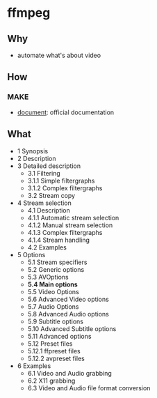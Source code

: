 # ffmpeg

## Why 

* automate what's about video 

## How 

### MAKE 

* [document](https://ffmpeg.org/ffmpeg.html): official documentation

## What 

* 1 Synopsis
* 2 Description
* 3 Detailed description
	* 3.1 Filtering
	* 3.1.1 Simple filtergraphs
	* 3.1.2 Complex filtergraphs
	* 3.2 Stream copy
* 4 Stream selection
	* 4.1 Description
	* 4.1.1 Automatic stream selection
	* 4.1.2 Manual stream selection
	* 4.1.3 Complex filtergraphs
	* 4.1.4 Stream handling
	* 4.2 Examples
* 5 Options
	* 5.1 Stream specifiers
	* 5.2 Generic options
	* 5.3 AVOptions
	* **5.4 Main options**
	* 5.5 Video Options
	* 5.6 Advanced Video options
	* 5.7 Audio Options
	* 5.8 Advanced Audio options
	* 5.9 Subtitle options
	* 5.10 Advanced Subtitle options
	* 5.11 Advanced options
	* 5.12 Preset files
	* 5.12.1 ffpreset files
	* 5.12.2 avpreset files
* 6 Examples
	* 6.1 Video and Audio grabbing
	* 6.2 X11 grabbing
	* 6.3 Video and Audio file format conversion

